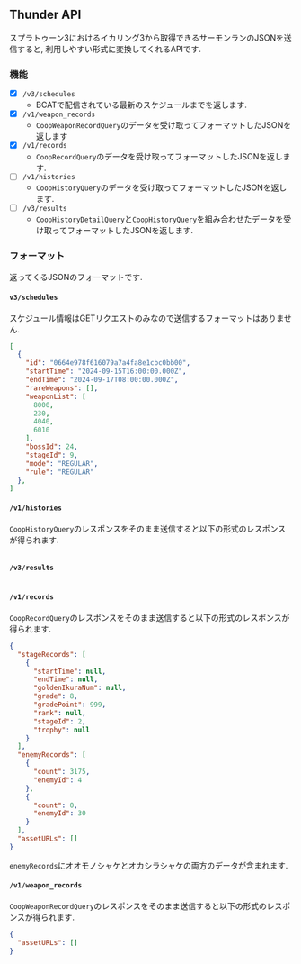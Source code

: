 ## Thunder API

スプラトゥーン3におけるイカリング3から取得できるサーモンランのJSONを送信すると, 利用しやすい形式に変換してくれるAPIです.

### 機能

- [x] `/v3/schedules`
  - BCATで配信されている最新のスケジュールまでを返します.
- [x] `/v1/weapon_records`
  - `CoopWeaponRecordQuery`のデータを受け取ってフォーマットしたJSONを返します
- [x] `/v1/records`
  - `CoopRecordQuery`のデータを受け取ってフォーマットしたJSONを返します.
- [ ] `/v1/histories`
  - `CoopHistoryQuery`のデータを受け取ってフォーマットしたJSONを返します.
- [ ] `/v3/results`
  - `CoopHistoryDetailQuery`と`CoopHistoryQuery`を組み合わせたデータを受け取ってフォーマットしたJSONを返します.

### フォーマット

返ってくるJSONのフォーマットです.

#### `v3/schedules`

スケジュール情報はGETリクエストのみなので送信するフォーマットはありません.

```json
[
  {
    "id": "0664e978f616079a7a4fa8e1cbc0bb00",
    "startTime": "2024-09-15T16:00:00.000Z",
    "endTime": "2024-09-17T08:00:00.000Z",
    "rareWeapons": [],
    "weaponList": [
      8000,
      230,
      4040,
      6010
    ],
    "bossId": 24,
    "stageId": 9,
    "mode": "REGULAR",
    "rule": "REGULAR"
  },
]
```

#### `/v1/histories`

`CoopHistoryQuery`のレスポンスをそのまま送信すると以下の形式のレスポンスが得られます.

```json
```

#### `/v3/results`

```json
```

#### `/v1/records`

`CoopRecordQuery`のレスポンスをそのまま送信すると以下の形式のレスポンスが得られます.

```json
{
  "stageRecords": [
    {
      "startTime": null,
      "endTime": null,
      "goldenIkuraNum": null,
      "grade": 8,
      "gradePoint": 999,
      "rank": null,
      "stageId": 2,
      "trophy": null
    }
  ],
  "enemyRecords": [
    {
      "count": 3175,
      "enemyId": 4
    },
    {
      "count": 0,
      "enemyId": 30
    }
  ],
  "assetURLs": []
}
```

`enemyRecords`にオオモノシャケとオカシラシャケの両方のデータが含まれます.

#### `/v1/weapon_records`

`CoopWeaponRecordQuery`のレスポンスをそのまま送信すると以下の形式のレスポンスが得られます.

```json
{
  "assetURLs": []
}
```
